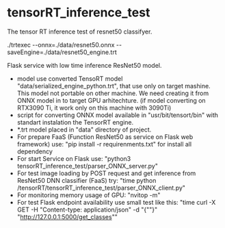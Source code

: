 # tensorRT_inference_test
The tensor RT inference test of resnet50 classifyer. 

./trtexec --onnx=./data/resnet50.onnx --saveEngine=./data/resnet50_engine.trt


<!-- ADDED  -->
Flask service with low time inference ResNet50 model.
- model use converted TensoRT model "data/serialized_engine_python.trt", that use only on target mashine.
This model not portable on other machine. We need creating it from ONNX model in to target GPU arhitechture. (if model converting on RTX3090 Ti, it work only on this machine with 3090Ti)
- script for converting ONNX model available in "usr/bit/tensort/bin" with standart instalation the TensorRT engine.
- *.trt model placed in "data\" directory of project.
- For prepare FaaS (Function ResNet50 as service on Flask web framework) use:
  "pip install -r requirenments.txt" 
  for install all dependency
- For start Service on Flask use:
  "python3 tensorRT_inference_test/parser_ONNX_server.py" 
- For test image loading by POST request and get inference from ResNet50 DNN classifier (FaaS) try:
  "time python /tensorRT/tensorRT_inference_test/parser_ONNX_client.py"
- For monitoring memory usage of GPU:
  "nvitop -m"
- For test Flask endpoint availability use small test like this:
"time curl -X GET -H "Content-type: application/json" -d "{""}" "http://127.0.0.1:5000/get_classes""